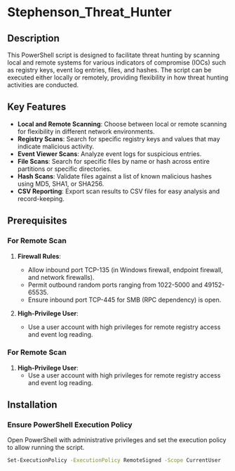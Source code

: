 # Stephenson_Threat_Hunter

## Description

This PowerShell script is designed to facilitate threat hunting by scanning local and remote systems for various indicators of compromise (IOCs) such as registry keys, event log entries, files, and hashes. The script can be executed either locally or remotely, providing flexibility in how threat hunting activities are conducted.

## Key Features

- **Local and Remote Scanning**: Choose between local or remote scanning for flexibility in different network environments.
- **Registry Scans**: Search for specific registry keys and values that may indicate malicious activity.
- **Event Viewer Scans**: Analyze event logs for suspicious entries.
- **File Scans**: Search for specific files by name or hash across entire partitions or specific directories.
- **Hash Scans**: Validate files against a list of known malicious hashes using MD5, SHA1, or SHA256.
- **CSV Reporting**: Export scan results to CSV files for easy analysis and record-keeping.

## Prerequisites

### For Remote Scan

1. **Firewall Rules**:
   - Allow inbound port TCP-135 (in Windows firewall, endpoint firewall, and network firewalls).
   - Permit outbound random ports ranging from 1022-5000 and 49152-65535.
   - Ensure inbound port TCP-445 for SMB (RPC dependency) is open.

2. **High-Privilege User**:
   - Use a user account with high privileges for remote registry access and event log reading.

### For Remote Scan

1. **High-Privilege User**:
   - Use a user account with high privileges for remote registry access and event log reading.

## Installation

### Ensure PowerShell Execution Policy

Open PowerShell with administrative privileges and set the execution policy to allow running the script.

```sh
Set-ExecutionPolicy -ExecutionPolicy RemoteSigned -Scope CurrentUser
